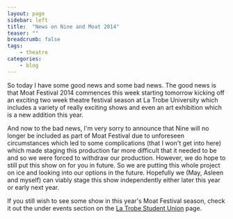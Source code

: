```yaml
---
layout: page
sidebar: left
title:  "News on Nine and Moat 2014"
teaser: ""
breadcrumb: false
tags:
    - theatre
categories:
    - blog
---
```


So today I have some good news and some bad news. The good news is that
Moat Festival 2014 commences this week starting tomorrow kicking off an
exciting two week theatre festival season at La Trobe University which
includes a variety of really exciting shows and even an art exhibition
which is a new addition this year.

And now to the bad news, I'm very sorry to announce that Nine will no
longer be included as part of Moat Festival due to unforeseen
circumstances which led to some complications (that I won't get into
here) which made staging this production far more difficult that it
needed to be and so we were forced to withdraw our production. However,
we do hope to still put this show on for you in future. So we are
putting this whole project on ice and looking into our options in the
future. Hopefully we (May, Asleen and myself) can viably stage this show
independently either later this year or early next year. 

If you still wish to see some show in this year's Moat Festival season,
check it out the under events section on the [La Trobe Student
Union](http://unione.latrobesu.org.au/Common/ContentWM.aspx?CID=93 "http://unione.latrobesu.org.au/Common/ContentWM.aspx?CID=93")
page.
